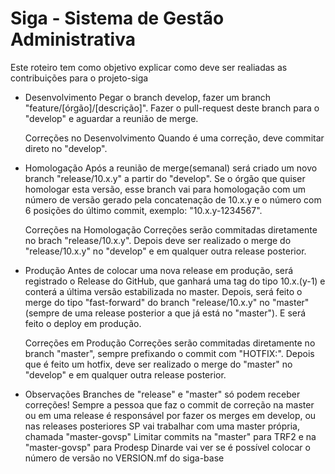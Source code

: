 Siga - Sistema de Gestão Administrativa
=======================================

Este roteiro tem como objetivo explicar como deve ser realiadas as contribuições para o projeto-siga


* Desenvolvimento
	Pegar o branch develop, fazer um branch "feature/[órgão]/[descrição]".
	Fazer o pull-request deste branch para o "develop" e aguardar a reunião de merge.

	Correções no Desenvolvimento
	Quando é uma correção, deve commitar direto no "develop".

* Homologação
	Após a reunião de merge(semanal) será criado um novo branch "release/10.x.y" a partir do "develop".
	Se o órgão que quiser homologar esta versão, esse branch vai para homologação com um número de versão gerado pela concatenação de 10.x.y e o número com 6 posições do último commit, exemplo: "10.x.y-1234567".

	Correções na Homologação
	Correções serão commitadas diretamente no brach "release/10.x.y".
	Depois deve ser realizado o merge do "release/10.x.y" no "develop" e em qualquer outra release posterior.

* Produção
	Antes de colocar uma nova release em produção, será registrado o Release do GitHub, que ganhará uma tag do tipo 10.x.(y-1) e conterá a última versão estabilizada no master.
	Depois, será feito o merge do tipo "fast-forward" do branch "release/10.x.y" no "master" (sempre de uma release posterior a que já está no "master").
	E será feito o deploy em produção.

	Correções em Produção
	Correções serão commitadas diretamente no branch "master", sempre prefixando o commit com "HOTFIX:".
	Depois que é feito um hotfix, deve ser realizado o merge do "master" no "develop" e em qualquer outra release posterior.

* Observações
	Branches de "release" e "master" só podem receber correções!
	Sempre a pessoa que faz o commit de correção na master ou em uma release é responsável por fazer os merges em develop, ou nas releases posteriores
	SP vai trabalhar com uma master própria, chamada "master-govsp"
	Limitar commits na "master" para TRF2 e na "master-govsp" para Prodesp
	Dinarde vai ver se é possível colocar o número de versão no VERSION.mf do siga-base
